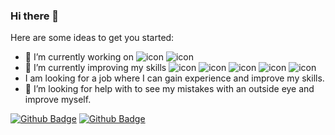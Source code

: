 ### Hi there 👋

Here are some ideas to get you started:

- 🔭 I’m currently working on ![icon](https://img.shields.io/badge/Android-3DDC84?style=for-the-badge&logo=android&logoColor=white) ![icon](https://img.shields.io/badge/iOS-000000?style=for-the-badge&logo=ios&logoColor=white) 
- 🌱 I’m currently improving my skills ![icon](https://img.shields.io/badge/JavaScript-323330?style=for-the-badge&logo=javascript&logoColor=F7DF1E) ![icon](https://img.shields.io/badge/React_Native-20232A?style=for-the-badge&logo=react&logoColor=61DAFB) ![icon](https://img.shields.io/badge/Redux-593D88?style=for-the-badge&logo=redux&logoColor=white) ![icon](https://img.shields.io/badge/Flutter-02569B?style=for-the-badge&logo=flutter&logoColor=white) ![icon](https://img.shields.io/badge/Dart-0175C2?style=for-the-badge&logo=dart&logoColor=white)
- I am looking for a job where I can gain experience and improve my skills.
- 🤔 I’m looking for help with to see my mistakes with an outside eye and improve myself.


[![Github Badge](https://img.shields.io/badge/GitHub-100000?style=for-the-badge&logo=github&logoColor=white])](https://github.com/abdullah-altunkaynak)
[![Github Badge](https://img.shields.io/badge/LinkedIn-0077B5?style=for-the-badge&logo=linkedin&logoColor=white)](https://www.linkedin.com/in/abdullah-altunkaynak-443ab7215/)

